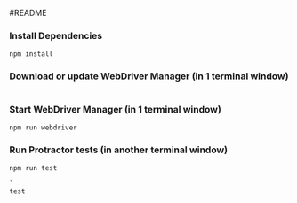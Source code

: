 #README

### Install Dependencies

```
npm install
```

### Download or update WebDriver Manager (in 1 terminal window)

```

```

### Start WebDriver Manager (in 1 terminal window)

```
npm run webdriver

```

### Run Protractor tests (in another terminal window)

```
npm run test

`
test